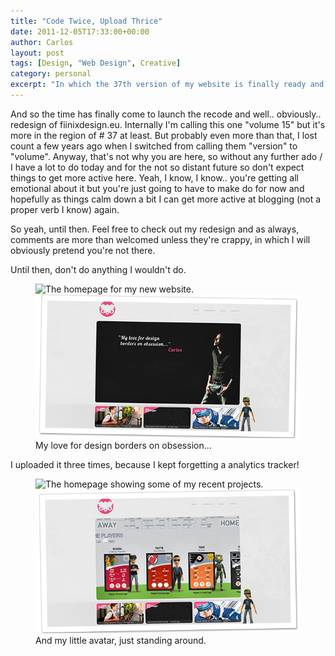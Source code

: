 ```yaml
---
title: "Code Twice, Upload Thrice"
date: 2011-12-05T17:33:00+00:00
author: Carlos
layout: post
tags: [Design, "Web Design", Creative]
category: personal
excerpt: "In which the 37th version of my website is finally ready and live."
---
```

And so the time has finally come to launch the recode and well.. obviously.. redesign of fiinixdesign.eu. Internally I'm calling this one "volume 15" but it's more in the region of # 37 at least. But probably even more than that, I lost count a few years ago when I switched from calling them "version" to "volume". Anyway, that's not why you are here, so without any further ado / I have a lot to do today and for the not so distant future so don't expect things to get more active here. Yeah, I know, I know.. you're getting all emotional about it but you're just going to have to make do for now and hopefully as things calm down a bit I can get more active at blogging (not a proper verb I know) again.

So yeah, until then. Feel free to check out my redesign and as always, comments are more than welcomed unless they're crappy, in which I will obviously pretend you're not there.

Until then, don't do anything I wouldn't do.

<figure>
    <img class="js-lazy-load" data-original="/assets/posts/2011/12/relaunch.png" alt="The homepage for my new website.">
  <noscript>
    <img src="/assets/posts/2011/12/relaunch.png" alt="The homepage for my new website.">
  </noscript>
  <figcaption>My love for design borders on obsession&hellip;</figcaption>
</figure>

I uploaded it three times, because I kept forgetting a analytics tracker!

<figure>
    <img class="js-lazy-load" data-original="/assets/posts/2011/12/relaunch2.png" alt="The homepage showing some of my recent projects.">
  <noscript>
    <img src="/assets/posts/2011/12/relaunch2.png" alt="The homepage showing some of my recent projects.">
  </noscript>
  <figcaption>And my little avatar, just standing around.</figcaption>
</figure>